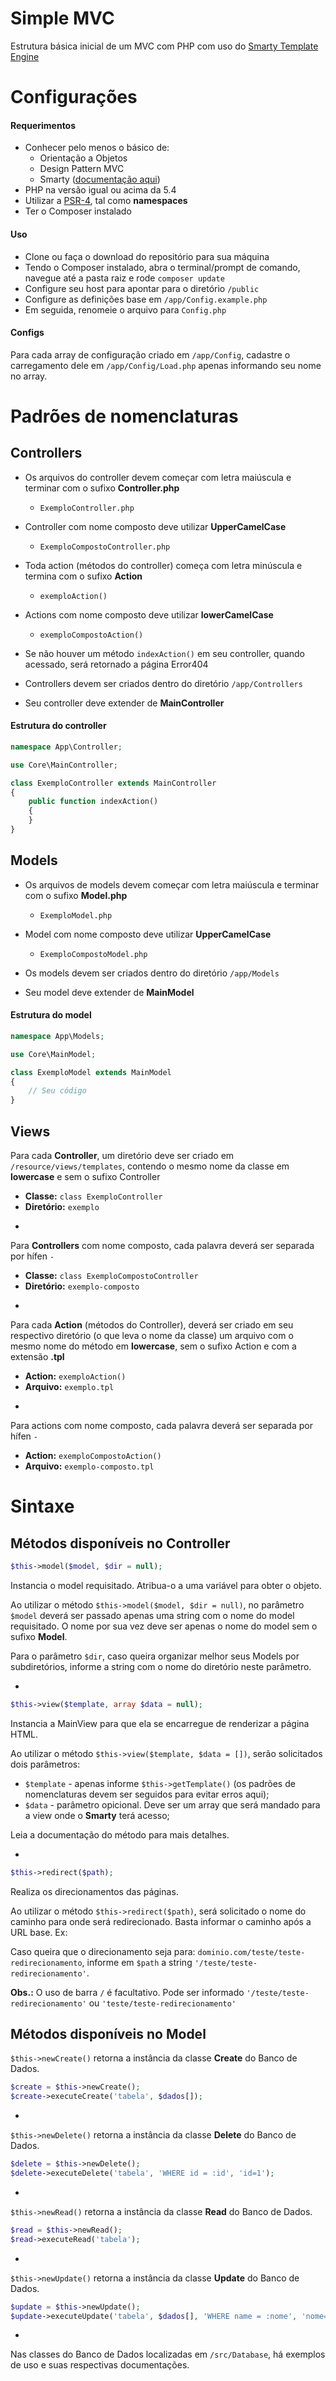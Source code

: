 # Simple MVC

Estrutura básica inicial de um MVC com PHP com uso do [Smarty Template Engine](http://www.smarty.net/)

# Configurações

#### Requerimentos

* Conhecer pelo menos o básico de:
    * Orientação a Objetos
    * Design Pattern MVC
    * Smarty ([documentação aqui](http://www.smarty.net/docs/en/))
* PHP na versão igual ou acima da 5.4
* Utilizar a [PSR-4](http://www.php-fig.org/psr/psr-4/), tal como **namespaces**
* Ter o Composer instalado

#### Uso

* Clone ou faça o download do repositório para sua máquina
* Tendo o Composer instalado, abra o terminal/prompt de comando, navegue até a pasta raiz e rode ```composer update```
* Configure seu host para apontar para o diretório ```/public```
* Configure as definições base em ```/app/Config.example.php```
* Em seguida, renomeie o arquivo para ```Config.php```

#### Configs

Para cada array de configuração criado em `/app/Config`, cadastre o carregamento dele em `/app/Config/Load.php` apenas informando seu nome no array.

# Padrões de nomenclaturas

## Controllers
* Os arquivos do controller devem começar com letra maiúscula e terminar com o sufixo **Controller.php**
    * ```ExemploController.php```

* Controller com nome composto deve utilizar **UpperCamelCase**
    * ```ExemploCompostoController.php```

* Toda action (métodos do controller) começa com letra minúscula e termina com o sufixo **Action**
    * ```exemploAction()```

* Actions com nome composto deve utilizar **lowerCamelCase**
    * ```exemploCompostoAction()```

* Se não houver um método ```indexAction()``` em seu controller, quando acessado, será retornado a página Error404

* Controllers devem ser criados dentro do diretório ```/app/Controllers```

* Seu controller deve extender de **MainController**

#### Estrutura do controller

```php
namespace App\Controller;

use Core\MainController;

class ExemploController extends MainController
{
	public function indexAction()
	{
	}
}
```

## Models
* Os arquivos de models devem começar com letra maiúscula e terminar com o sufixo **Model.php**
    * ```ExemploModel.php```

* Model com nome composto deve utilizar **UpperCamelCase**
    * ```ExemploCompostoModel.php```

* Os models devem ser criados dentro do diretório ```/app/Models```

* Seu model deve extender de **MainModel**


#### Estrutura do model

```php
namespace App\Models;

use Core\MainModel;

class ExemploModel extends MainModel
{
	// Seu código
}
```

## Views
Para cada **Controller**, um diretório deve ser criado em ```/resource/views/templates```, contendo o mesmo nome da classe em **lowercase** e sem o sufixo Controller
* **Classe:** ```class ExemploController```
* **Diretório:** ```exemplo```

-

Para **Controllers** com nome composto, cada palavra deverá ser separada por hífen ```-```
* **Classe:** ```class ExemploCompostoController```
* **Diretório:** ```exemplo-composto```

-

Para cada **Action** (métodos do Controller), deverá ser criado em seu respectivo diretório (o que leva o nome da classe) um arquivo com o mesmo nome do método em **lowercase**, sem o sufixo Action e com a extensão **.tpl**
* **Action:** ```exemploAction()```
* **Arquivo:** ```exemplo.tpl```

-

Para actions com nome composto, cada palavra deverá ser separada por hífen ```-```
* **Action:** ```exemploCompostoAction()```
* **Arquivo:** ```exemplo-composto.tpl```

# Sintaxe

## Métodos disponíveis no Controller

```php
$this->model($model, $dir = null);
```

Instancia o model requisitado. Atribua-o a uma variável para obter o objeto.

Ao utilizar o método `$this->model($model, $dir = null)`, no parâmetro `$model` deverá ser passado apenas uma string com o nome do model requisitado. O nome por sua vez deve ser apenas o nome do model sem o sufixo **Model**.

Para o parâmetro `$dir`, caso queira organizar melhor seus Models por subdiretórios, informe a string com o nome do diretório neste parâmetro.

-

```php
$this->view($template, array $data = null);
```

Instancia a MainView para que ela se encarregue de renderizar a página HTML.

Ao utilizar o método `$this->view($template, $data = [])`, serão solicitados dois parâmetros:
* `$template` - apenas informe `$this->getTemplate()` (os padrões de nomenclaturas devem ser seguidos para evitar erros aqui);
* `$data` - parâmetro opicional. Deve ser um array que será mandado para a view onde o **Smarty** terá acesso;

Leia a documentação do método para mais detalhes.

-

```php
$this->redirect($path);
```

Realiza os direcionamentos das páginas.

Ao utilizar o método `$this->redirect($path)`, será solicitado o nome do caminho para onde será redirecionado.
Basta informar o caminho após a URL base. Ex:

Caso queira que o direcionamento seja para: `dominio.com/teste/teste-redirecionamento`, informe em `$path` a string `'/teste/teste-redirecionamento'`.

**Obs.:** O uso de barra `/` é facultativo. Pode ser informado `'/teste/teste-redirecionamento'` ou `'teste/teste-redirecionamento'`



## Métodos disponíveis no Model

`$this->newCreate()` retorna a instância da classe **Create** do Banco de Dados.

```php
$create = $this->newCreate();
$create->executeCreate('tabela', $dados[]);
```

-

`$this->newDelete()` retorna a instância da classe **Delete** do Banco de Dados.

```php
$delete = $this->newDelete();
$delete->executeDelete('tabela', 'WHERE id = :id', 'id=1');
```

-

`$this->newRead()` retorna a instância da classe **Read** do Banco de Dados.

```php
$read = $this->newRead();
$read->executeRead('tabela');
```

-

`$this->newUpdate()` retorna a instância da classe **Update** do Banco de Dados.

```php
$update = $this->newUpdate();
$update->executeUpdate('tabela', $dados[], 'WHERE name = :nome', 'nome=zeindelf');

```

-
Nas classes do Banco de Dados localizadas em `/src/Database`, há exemplos de uso e  suas respectivas documentações.